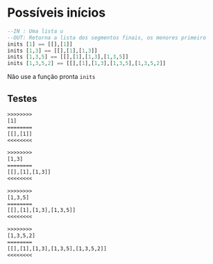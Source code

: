 # Possíveis inícios

```hs
--IN : Uma lista u
--OUT: Retorna a lista dos segmentos finais, os menores primeiro
inits [1] == [[],[1]] 
inits [1,3] == [[],[1],[1,3]] 
inits [1,3,5] == [[],[1],[1,3],[1,3,5]] 
inits [1,3,5,2] == [[],[1],[1,3],[1,3,5],[1,3,5,2]] 

```

Não use a função pronta `inits`

## Testes

```txt
>>>>>>>>
[1]
========
[[],[1]]
<<<<<<<<

>>>>>>>>
[1,3]
========
[[],[1],[1,3]]
<<<<<<<<

>>>>>>>>
[1,3,5]
========
[[],[1],[1,3],[1,3,5]]
<<<<<<<<

>>>>>>>>
[1,3,5,2]
========
[[],[1],[1,3],[1,3,5],[1,3,5,2]]
<<<<<<<<

```
